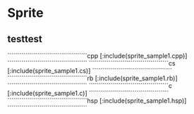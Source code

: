 Sprite
========

testtest
--------


<sync-tabs>
````````````````````````````````````````cpp
[:include(sprite_sample1.cpp)]
````````````````````````````````````````
````````````````````````````````````````cs
[:include(sprite_sample1.cs)]
````````````````````````````````````````
````````````````````````````````````````rb
[:include(sprite_sample1.rb)]
````````````````````````````````````````
````````````````````````````````````````c
[:include(sprite_sample1.c)]
````````````````````````````````````````
````````````````````````````````````````hsp
[:include(sprite_sample1.hsp)]
````````````````````````````````````````
</sync-tabs>

